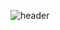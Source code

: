 ![header](https://capsule-render.vercel.app/api?type=waving&color=auto&height=200&section=header&text=Hi%20there%20👋%20I'm%20Hyemin&fontSize=50)

<!--
**HMYIEN/HMYIEN** is a ✨ _special_ ✨ repository because its `README.md` (this file) appears on your GitHub profile.

Here are some ideas to get you started:

- 🔭 I’m currently working on ...
- 🌱 I’m currently learning ...
- 👯 I’m looking to collaborate on ...
- 🤔 I’m looking for help with ...
- 💬 Ask me about ...
- 📫 How to reach me: ...
- 😄 Pronouns: ...
- ⚡ Fun fact: ...
-->
